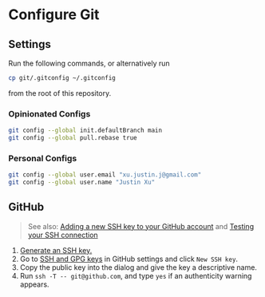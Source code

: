 # Configure Git

## Settings

Run the following commands, or alternatively run
```sh
cp git/.gitconfig ~/.gitconfig
```
from the root of this repository.

### Opinionated Configs

```sh
git config --global init.defaultBranch main
git config --global pull.rebase true
```

### Personal Configs

```sh
git config --global user.email "xu.justin.j@gmail.com"
git config --global user.name "Justin Xu"
```

## GitHub

> See also: [Adding a new SSH key to your GitHub account](https://docs.github.com/en/authentication/connecting-to-github-with-ssh/adding-a-new-ssh-key-to-your-github-account) and [Testing your SSH connection](https://docs.github.com/en/authentication/connecting-to-github-with-ssh/testing-your-ssh-connection)

1. [Generate an SSH key.](./ssh.md#generate-a-default-ssh-key)
2. Go to [SSH and GPG keys](https://github.com/settings/keys) in GitHub settings and click `New SSH key`.
3. Copy the public key into the dialog and give the key a descriptive name.
4. Run `ssh -T -- git@github.com`, and type `yes` if an authenticity warning appears.
